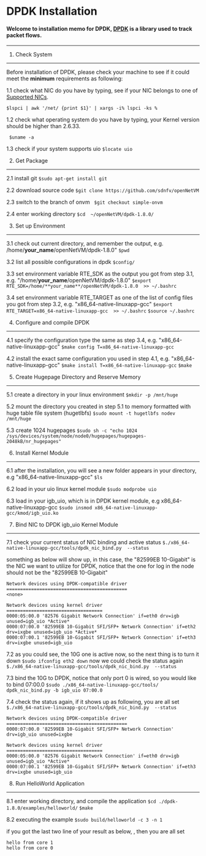 DPDK	Installation
===================


#### <i class="icon-file"></i>Welcome to installation memo for  **DPDK**, [DPDK](http://dpdk.org/) is a library used to track packet flows.

----------


1. Check System
-------------

Before installation of DPDK, please check your machine to see if it could meet the **minimum** requirements as following: 

1.1  check what NIC do you have by typing, see if your NIC belongs to one of [Supported NICs](http://dpdk.org/). 

<i class="icon-pencil"></i> `$lspci | awk '/net/ {print $1}' | xargs -i% lspci -ks %`

1.2  check what operating system do you have by typing, your Kernel version should be higher than 2.6.33.

<i class="icon-pencil"></i> ` $uname -a`

1.3  check if your system supports uio
<i class="icon-pencil"></i> `$locate uio`

2. Get Package 
-------------
2.1  install git
<i class="icon-pencil"></i> `$sudo apt-get install git`

2.2  download	source	code
<i class="icon-pencil"></i> `$git clone https://github.com/sdnfv/openNetVM`

2.3 switch to the branch of onvm
<i class="icon-pencil"></i> ` $git checkout simple-onvm`

2.4  enter working directory
<i class="icon-pencil"></i> `$cd  ~/openNetVM/dpdk-1.8.0/`


3. Set	up Environment 
------------- 
3.1 check out current directory, and remember the output, e.g. /home/**your_name**/openNetVM/dpdk-1.8.0"
<i class="icon-pencil"></i> `$pwd`

3.2  list all possible configurations in dpdk
<i class="icon-pencil"></i> `$config/`

3.3  set environment variable RTE_SDK as the output you got from step 3.1,   e.g. "/home/**your_name**/openNetVM/dpdk-1.8.0"
<i class="icon-pencil"></i> `$export RTE_SDK=/home/**your_name**/openNetVM/dpdk-1.8.0  >> ~/.bashrc`

3.4  set  environment variable RTE_TARGET as one of the list of config files you got from step 3.2, e.g.  "x86_64-native-linuxapp-gcc"
<i class="icon-pencil"></i> `$export RTE_TARGET=x86_64-native-linuxapp-gcc  >> ~/.bashrc`
<i class="icon-pencil"></i> `$source ~/.bashrc`

4.  Configure	and	compile	DPDK
------------- 
4.1 specify the configuration type the same as step 3.4,  e.g.  "x86_64-native-linuxapp-gcc" 
<i class="icon-pencil"></i> `$make config T=x86_64-native-linuxapp-gcc`

4.2 install the exact same configuration you used in step 4.1, e.g.  "x86_64-native-linuxapp-gcc" 
<i class="icon-pencil"></i> `$make install T=x86_64-native-linuxapp-gcc`
<i class="icon-pencil"></i> `$make`


5. Create	Hugepage Directory and Reserve	Memory
------------- 
5.1  create a directory in your linux environment
<i class="icon-pencil"></i> `$mkdir -p /mnt/huge`

5.2 mount the directory you created in step 5.1  to memory formatted with huge table file system (hugetlbfs)
<i class="icon-pencil"></i> `$sudo mount -t hugetlbfs nodev /mnt/huge`

5.3 create 1024 hugepages
<i class="icon-pencil"></i> `$sudo sh -c "echo 1024            /sys/devices/system/node/node0/hugepages/hugepages-2048kB/nr_hugepages"`

6. Install Kernel Module
------------- 
6.1 after the installation, you will see a new folder appears in your directory, e.g  "x86_64-native-linuxapp-gcc" 
<i class="icon-pencil"></i> `$ls` 

6.2 load in your uio linux kernel module
<i class="icon-pencil"></i> `$sudo modprobe uio`

6.3 load in your igb_uio, which is in DPDK kernel module, e.g x86_64-native-linuxapp-gcc 
<i class="icon-pencil"></i> `$sudo insmod x86_64-native-linuxapp-gcc/kmod/igb_uio.ko`

7. Bind	NIC to DPDK igb_uio Kernel Module
------------- 
7.1 check your current status of NIC binding and active status
<i class="icon-pencil"></i> `$./x86_64-native-linuxapp-gcc/tools/dpdk_nic_bind.py  --status`

something as below will show up, in this case, the "82599EB 10-Gigabit" is the NIC we want to utilize for DPDK, notice that the one for log in the node should not be the "82599EB 10-Gigabit"
```
Network devices using DPDK-compatible driver
============================================
<none>

Network devices using kernel driver
===================================
0000:05:00.0 '82576 Gigabit Network Connection' if=eth0 drv=igb unused=igb_uio *Active*
0000:07:00.0 '82599EB 10-Gigabit SFI/SFP+ Network Connection' if=eth2 drv=ixgbe unused=igb_uio *Active*
0000:07:00.1 '82599EB 10-Gigabit SFI/SFP+ Network Connection' if=eth3 drv=ixgbe unused=igb_uio 
```
7.2 as you could see, the 10G one is active now, so the next thing is to turn it down
<i class="icon-pencil"></i> `$sudo ifconfig eth2 down`
now we could check the status again
<i class="icon-pencil"></i> `$./x86_64-native-linuxapp-gcc/tools/dpdk_nic_bind.py  --status`

7.3 bind the 10G to DPDK, notice that only port 0 is wired, so you would like to bind 07:00.0
<i class="icon-pencil"></i> `$sudo ./x86_64-native-linuxapp-gcc/tools/ dpdk_nic_bind.py -b igb_uio 07:00.0`

7.4 check the status again, if it shows up as following, you are all set
<i class="icon-pencil"></i> `$./x86_64-native-linuxapp-gcc/tools/dpdk_nic_bind.py  --status`

```
Network devices using DPDK-compatible driver
============================================
0000:07:00.0 '82599EB 10-Gigabit SFI/SFP+ Network Connection' drv=igb_uio unused=ixgbe

Network devices using kernel driver
===================================
0000:05:00.0 '82576 Gigabit Network Connection' if=eth0 drv=igb unused=igb_uio *Active*
0000:07:00.1 '82599EB 10-Gigabit SFI/SFP+ Network Connection' if=eth3 drv=ixgbe unused=igb_uio
```

8. Run	HelloWorld	Application
------------- 
8.1 enter working directory, and compile the application
<i class="icon-pencil"></i> `$cd ./dpdk-1.8.0/examples/helloworld/`
<i class="icon-pencil"></i> `$make`

8.2 executing the example
<i class="icon-pencil"></i>  `$sudo build/helloworld -c 3 -n 1`

if you got the last two line of your result as below, , then you are all set

```
hello from core 1
hello from core 0
```







